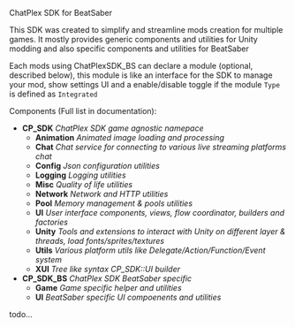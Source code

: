 ChatPlex SDK for BeatSaber

This SDK was created to simplify and streamline mods creation for multiple games. It mostly provides generic components and utilities for Unity modding and also specific components and utilities for BeatSaber

Each mods using ChatPlexSDK_BS can declare a module (optional, described below), this module is like an interface for the SDK to manage your mod, show settings UI and a enable/disable toggle if the module `Type` is defined as `Integrated`

Components (Full list in documentation):
- **CP_SDK** *ChatPlex SDK game agnostic namepace*
  * **Animation** *Animated image loading and processing*
  * **Chat** *Chat service for connecting to various live streaming platforms chat*
  * **Config** *Json configuration utilities*
  * **Logging** *Logging utilities*
  * **Misc** *Quality of life utilities*
  * **Network** *Network and HTTP utilities*
  * **Pool** *Memory management & pools utilities*
  * **UI** *User interface components, views, flow coordinator, builders and factories*
  * **Unity** *Tools and extensions to interact with Unity on different layer & threads, load fonts/sprites/textures*
  * **Utils** *Various platform utils like Delegate/Action/Function/Event system*
  * **XUI** *Tree like syntax CP_SDK::UI builder*
- **CP_SDK_BS** *ChatPlex SDK BeatSaber specific*
  * **Game** *Game specific helper and utilities*
  * **UI** *BeatSaber specific UI compoenents and utilities*

todo...
